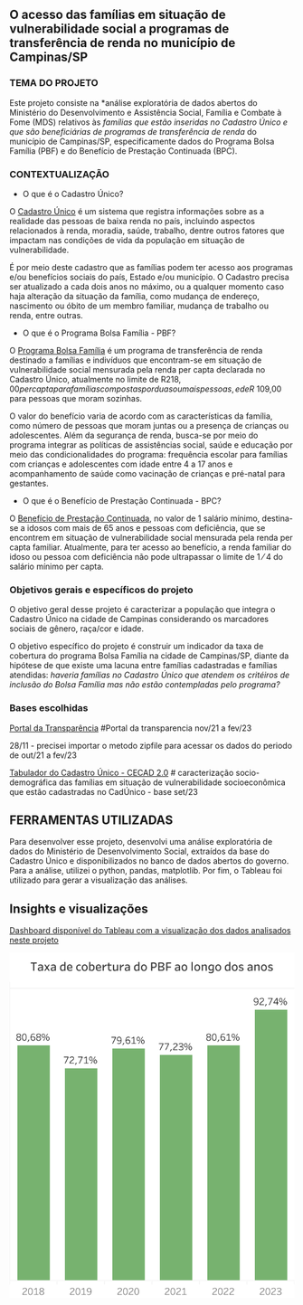 ## O acesso das famílias em situação de vulnerabilidade social a programas de transferência de renda no município de Campinas/SP

### TEMA DO PROJETO

Este projeto consiste na *análise exploratória de dados abertos do Ministério do Desenvolvimento e Assistência Social, Família e Combate à Fome (MDS) relativos às *famílias que estão inseridas no Cadastro Único e que são beneficiárias de programas de transferência de renda* do município de Campinas/SP, especificamente dados do Programa Bolsa Família (PBF) e do Benefício de Prestação Continuada (BPC). 

### CONTEXTUALIZAÇÃO

* O que é o Cadastro Único?

O [Cadastro Único](https://www.gov.br/mds/pt-br/acoes-e-programas/cadastro-unico) é um sistema que registra informações sobre as a realidade das pessoas de baixa renda no país, incluindo aspectos relacionados à renda, moradia, saúde, trabalho, dentre outros fatores que impactam nas condições de vida da população em situação de vulnerabilidade. 

É por meio deste cadastro que as famílias podem ter acesso aos programas e/ou benefícios sociais do país, Estado e/ou município. O Cadastro precisa ser atualizado a cada dois anos no máximo, ou a qualquer momento caso haja alteração da situação da família, como mudança de endereço, nascimento ou óbito de um membro familiar, mudança de trabalho ou renda, entre outras.

* O que é o Programa Bolsa Família - PBF?

O [Programa Bolsa Família](https://www.gov.br/mds/pt-br/acoes-e-programas/bolsa-familia) é um programa de transferência de renda destinado a famílias e indivíduos que encontram-se em situação de vulnerabilidade social mensurada pela renda per capta declarada no Cadastro Único, atualmente no limite de R$218,00 per capta para famílias compostas por duas ou mais pessoas, e de R$ 109,00 para pessoas que moram sozinhas. 

O valor do benefício varia de acordo com as características da família, como número de pessoas que moram juntas ou a presença de crianças ou adolescentes. Além da segurança de renda, busca-se por meio do programa integrar as políticas de assistências social, saúde e educação por meio das condicionalidades do programa: frequência escolar para famílias com crianças e adolescentes com idade entre 4 a 17 anos e acompanhamento de saúde como vacinação de crianças e pré-natal para gestantes.

* O que é o Benefício de Prestação Continuada - BPC?

O [Benefício de Prestação Continuada](https://www.gov.br/mds/pt-br/acoes-e-programas/assistencia-social/beneficios-assistenciais/beneficio-assistencial-ao-idoso-e-a-pessoa-com-deficiencia-bpc), no valor de 1 salário mínimo, destina-se a idosos com mais de 65 anos e pessoas com deficiência, que se encontrem em situação de vulnerabilidade social mensurada pela renda per capta familiar. Atualmente, para ter acesso ao benefício, a renda familiar do idoso ou pessoa com deficiência não pode ultrapassar o limite de 1 ⁄ 4 do salário mínimo per capta.

### Objetivos gerais e específicos do projeto

O objetivo geral desse projeto é caracterizar a população que integra o Cadastro Único na cidade de Campinas considerando os marcadores sociais de gênero, raça/cor e idade. 

O objetivo específico do projeto é construir um indicador da taxa de cobertura do programa Bolsa Família na cidade de Campinas/SP, diante da hipótese de que existe uma lacuna entre famílias cadastradas e famílias atendidas: *haveria famílias no Cadastro Único que atendem os critéiros de inclusão do Bolsa Família mas não estão contempladas pelo programa?*

### Bases escolhidas

[Portal da Transparência](https://portaldatransparencia.gov.br/download-de-dados/auxilio-brasil) #Portal da transparencia nov/21 a fev/23

28/11 - precisei importar o metodo zipfile para acessar os dados do periodo de out/21 a fev/23

[Tabulador do Cadastro Único - CECAD 2.0](https://cecad.cidadania.gov.br/tab_cad.php) # caracterização socio-demográfica das famílias em situação de vulnerabilidade socioeconômica que estão cadastradas no CadÚnico - base set/23

## FERRAMENTAS UTILIZADAS
Para desenvolver esse projeto, desenvolvi uma análise exploratória de dados do Ministério de Desenvolvimento Social, extraídos da base do Cadastro Único e disponibilizados no banco de dados abertos do governo. Para a análise, utilizei o python, pandas, matplotlib. Por fim, o Tableau foi utilizado para gerar a visualização das análises.

## Insights e visualizações

[Dashboard disponível do Tableau com a visualização dos dados analisados neste projeto](https://public.tableau.com/app/profile/lais.meireles.alves/viz/projeto_final_reprograma_lais/resumo)

![Taxa de cobertura do PBF em Campinas de 2018 a 2023](https://github.com/laismeireles/projeto-final-lais/blob/main/graficos/tx%20cobertura-3.png?raw=true)
